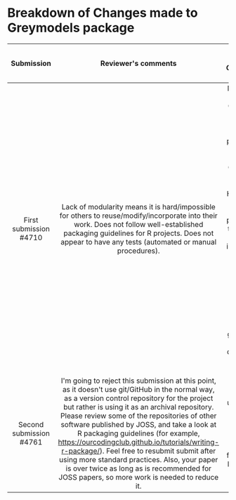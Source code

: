 # Breakdown of Changes made to Greymodels package

| Submission | Reviewer's comments | Changes made to Greymodels' package |
|:---:|:---:|:---:|
| First submission #4710 | Lack of modularity means it is hard/impossible for others to reuse/modify/incorporate into their work. Does not follow well-established packaging guidelines for R projects. Does not appear to have any tests (automated or manual procedures). | Modularized the Greymodels Shiny app. Package updated as per R project guidelines. The Greymodels package includes a Help tab that gives the use of the package and the different models implemented and an About Grey tab that explain the different categories of the grey models. An animated guide is also available to demonstrate the use of data. |
| Second submission #4761|  I'm going to reject this submission at this point, as it doesn't use git/GitHub in the normal way, as a version control repository for the project but rather is using it as an archival repository. Please review some of the repositories of other software published by JOSS, and take a look at R packaging guidelines (for example, https://ourcodingclub.github.io/tutorials/writing-r-package/). Feel free to resubmit submit after using more standard practices. Also, your paper is over twice as long as is recommended for JOSS papers, so more work is needed to reduce it. | Package updated and has has been publised on CRAN and GitHub, following the R packaging guidelines |
